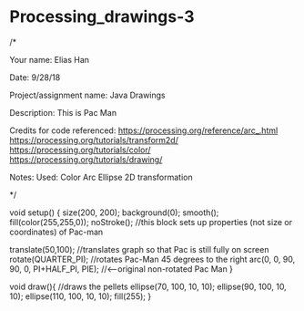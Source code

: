 # Processing_drawings-3

/*

Your name: Elias Han

Date: 9/28/18

Project/assignment name: Java Drawings

Description: This is Pac Man

Credits for code referenced:
https://processing.org/reference/arc_.html
https://processing.org/tutorials/transform2d/
https://processing.org/tutorials/color/
https://processing.org/tutorials/drawing/

Notes: Used:
Color
Arc
Ellipse
2D transformation

*/

void setup()
{
  size(200, 200);
  background(0);
  smooth();
  fill(color(255,255,0));
  noStroke();                //this block sets up properties (not size or coordinates) of Pac-man
  
  translate(50,100);                       //translates graph so that Pac is still fully on screen
  rotate(QUARTER_PI);                      //rotates Pac-Man 45 degrees to the right
  arc(0, 0, 90, 90, 0, PI+HALF_PI, PIE);   //<--original non-rotated Pac Man 
}

void draw(){                    //draws the pellets
ellipse(70, 100, 10, 10);
ellipse(90, 100, 10, 10);
ellipse(110, 100, 10, 10);
fill(255);
}      
